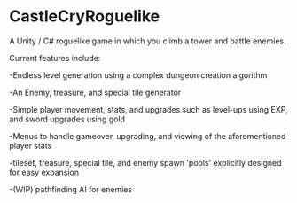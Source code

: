 # CastleCryRoguelike
A Unity / C# roguelike game in which you climb a tower and battle enemies.



Current features include: 

-Endless level generation using a complex dungeon creation algorithm 

-An Enemy, treasure, and special tile generator

-Simple player movement, stats, and upgrades such as level-ups using EXP, and sword upgrades using gold

-Menus to handle gameover, upgrading, and viewing of the aforementioned player stats

-tileset, treasure, special tile, and enemy spawn 'pools' explicitly designed for easy expansion

-(WIP) pathfinding AI for enemies
